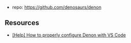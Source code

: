 
- repo: https://github.com/denosaurs/denon

## Resources

- [[Help] How to properly configure Denon with VS Code](https://github.com/denosaurs/denon/issues/116)